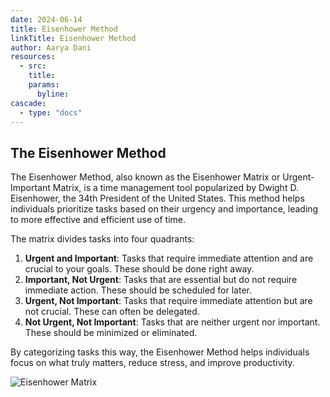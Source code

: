```yaml
---
date: 2024-06-14
title: Eisenhower Method
linkTitle: Eisenhower Method
author: Aarya Dani 
resources:
  - src: 
    title: 
    params:
      byline: 
cascade:
  - type: "docs"
---
```


## The Eisenhower Method

The Eisenhower Method, also known as the Eisenhower Matrix or Urgent-Important Matrix, is a time management tool popularized by Dwight D. Eisenhower, the 34th President of the United States. This method helps individuals prioritize tasks based on their urgency and importance, leading to more effective and efficient use of time.

The matrix divides tasks into four quadrants:

1. **Urgent and Important**: Tasks that require immediate attention and are crucial to your goals. These should be done right away.
2. **Important, Not Urgent**: Tasks that are essential but do not require immediate action. These should be scheduled for later.
3. **Urgent, Not Important**: Tasks that require immediate attention but are not crucial. These can often be delegated.
4. **Not Urgent, Not Important**: Tasks that are neither urgent nor important. These should be minimized or eliminated.

By categorizing tasks this way, the Eisenhower Method helps individuals focus on what truly matters, reduce stress, and improve productivity.

![Eisenhower Matrix](/images/Eisenhower-Matrix.png)

